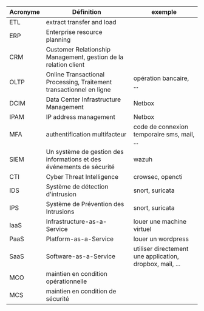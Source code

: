 Acronyme | Définition | exemple
--- | --- | ---
ETL | extract transfer and load |
ERP | Enterprise resource planning |
CRM | Customer Relationship Management, gestion de la relation client |
OLTP | Online Transactional Processing, Traitement transactionnel en ligne | opération bancaire, ...
DCIM | Data Center Infrastructure Management | Netbox
IPAM | IP address management | Netbox
MFA | authentification multifacteur | code de connexion temporaire sms, mail, ...
SIEM | Un système de gestion des informations et des événements de sécurité | wazuh
CTI | Cyber Threat Intelligence | crowsec, opencti
IDS | Système de détection d'intrusion | snort, suricata
IPS | Système de Prévention des Intrusions | snort, suricata
IaaS | Infrastructure-as-a-Service | louer une machine virtuel
PaaS | Platform-as-a-Service | louer un wordpress
SaaS | Software-as-a-Service | utiliser directement une application, dropbox, mail, ...
MCO | maintien en condition opérationnelle
MCS | maintien en condition de sécurité
